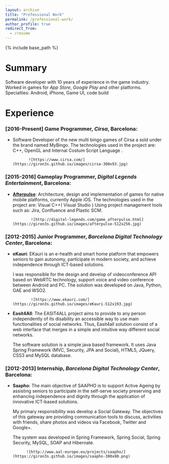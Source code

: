 ```yaml
---
layout: archive
title: "Professional Work"
permalink: /professional-work/
author_profile: true
redirect_from:
  - /resume
---
```


{% include base_path %}

Summary
======
Software developer with 10 years of experience in the game industry. Worked in games for _App Store_,
_Google Play_ and other platforms.
Specialties: Android, iPhone, Game UI, code build

Experience
======

### [2016-Present] **Game Programmer**, _Cirsa_, Barcelona:  
  * Software Developer of the new multi bingo games of Cirsa a sold under the brand named MyBingo. 
	The technologies used in the project are: C++, OpenGL and Internal Costum Script Language . 

	           ![https://www.cirsa.com/](https://giron3s.github.io/images/cirsa-300x93.jpg)

### [2015-2016] **Gameplay Programmer**, _Digital Legends Entertainment_, Barcelona: 
  * **[Afterpulse](https://github.com/user/repo/blob/branch/other_file.md)**:
    Architecture, design and implementation of games for native mobile platforms, currently Apple iOS.
	The technologies used in the project are: Visual C++( Visual Studio )
	Using project management tools such as: Jira, Confluence and Plastic SCM.

	            ![http://digital-legends.com/game_afterpulse.html](https://giron3s.github.io/images/afterpulse-512x256.jpg)
	
### [2012-2015] **Junior Programmer**, _Barcelona Digital Technology Center_, Barcelona:
  * **eKauri**:
	EKauri is an e-health and smart home platform that empowers seniors to gain autonomy, participate in modern society, and achieve independence through ICT-based solutions.

	I was responsible for the design and develop of videoconference API based on WebRTC technology, support voice and video conference between Android and PC. 
	The solution was developed on Java, Python, GAE and WSO2.

  
	            ![https://www.ekauri.com/](https://giron3s.github.io/images/eKauri-512x193.jpg)

  * **Easit4All**: 
	The EASIT4ALL project aims to provide to any person independently of its disability an accessible way to use main functionalities of social networks. Thus, Easit4all solution consist of a web interface that merges in a simple and intuitive way different social networks.

    The software solution is a simple java based framework. It uses Java Spring Framework (MVC, Security, JPA and Social), HTML5, JQuery, CSS3 and MySQL database.

### [2012-2013] **Internship**, _Barcelona Digital Technology Center_, Barcelona: 
  * **Saapho**:
	The main objective of SAAPHO is to support Active Ageing by assisting seniors to participate in the self-serve society preserving and enhancing independence and dignity through the application of innovative ICT-based solutions.

	My primary responsibility was develop a Social Gateway. The objectives of this gateway are providing communication tools to discuss, activities with friends, share photos and videos via Facebook, Twitter and Google+.
	
	The system was developed in Spring Framework, Spring Social, Spring Security, MySQL, SOAP and Hibernate.

	          ![http://www.aal-europe.eu/projects/saapho/](https://giron3s.github.io/images/saapho-300x80.png)


